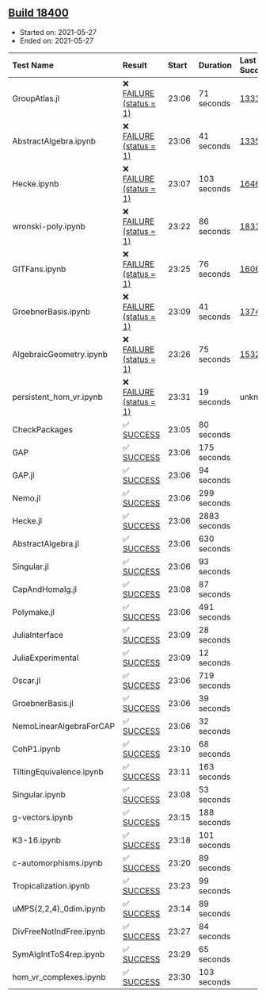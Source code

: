 ## [Build 18400](https://oscarci.mathematik.uni-kl.de/job/oscar/18400/)

* Started on: 2021-05-27
* Ended on: 2021-05-27

| Test Name    | Result | Start | Duration | Last Success | First Failure |
|:-------------|:-------|:------|:---------|:-------------|:--------------|
| GroupAtlas.jl | ❌ [FAILURE (status = 1)](https://oscarci.mathematik.uni-kl.de/job/oscar/18400/artifact/logs/build-18400/GroupAtlas.jl.log) | 23:06 | 71 seconds | [13311](https://oscarci.mathematik.uni-kl.de/job/oscar/13311/) | [13312](https://oscarci.mathematik.uni-kl.de/job/oscar/13312/) |
| AbstractAlgebra.ipynb | ❌ [FAILURE (status = 1)](https://oscarci.mathematik.uni-kl.de/job/oscar/18400/artifact/logs/build-18400/AbstractAlgebra.ipynb.log) | 23:06 | 41 seconds | [13355](https://oscarci.mathematik.uni-kl.de/job/oscar/13355/) | [13356](https://oscarci.mathematik.uni-kl.de/job/oscar/13356/) |
| Hecke.ipynb | ❌ [FAILURE (status = 1)](https://oscarci.mathematik.uni-kl.de/job/oscar/18400/artifact/logs/build-18400/Hecke.ipynb.log) | 23:07 | 103 seconds | [16463](https://oscarci.mathematik.uni-kl.de/job/oscar/16463/) | [16464](https://oscarci.mathematik.uni-kl.de/job/oscar/16464/) |
| wronski-poly.ipynb | ❌ [FAILURE (status = 1)](https://oscarci.mathematik.uni-kl.de/job/oscar/18400/artifact/logs/build-18400/wronski-poly.ipynb.log) | 23:22 | 86 seconds | [18314](https://oscarci.mathematik.uni-kl.de/job/oscar/18314/) | [18315](https://oscarci.mathematik.uni-kl.de/job/oscar/18315/) |
| GITFans.ipynb | ❌ [FAILURE (status = 1)](https://oscarci.mathematik.uni-kl.de/job/oscar/18400/artifact/logs/build-18400/GITFans.ipynb.log) | 23:25 | 76 seconds | [16068](https://oscarci.mathematik.uni-kl.de/job/oscar/16068/) | [16069](https://oscarci.mathematik.uni-kl.de/job/oscar/16069/) |
| GroebnerBasis.ipynb | ❌ [FAILURE (status = 1)](https://oscarci.mathematik.uni-kl.de/job/oscar/18400/artifact/logs/build-18400/GroebnerBasis.ipynb.log) | 23:09 | 41 seconds | [13748](https://oscarci.mathematik.uni-kl.de/job/oscar/13748/) | [13749](https://oscarci.mathematik.uni-kl.de/job/oscar/13749/) |
| AlgebraicGeometry.ipynb | ❌ [FAILURE (status = 1)](https://oscarci.mathematik.uni-kl.de/job/oscar/18400/artifact/logs/build-18400/AlgebraicGeometry.ipynb.log) | 23:26 | 75 seconds | [15322](https://oscarci.mathematik.uni-kl.de/job/oscar/15322/) | [15323](https://oscarci.mathematik.uni-kl.de/job/oscar/15323/) |
| persistent_hom_vr.ipynb | ❌ [FAILURE (status = 1)](https://oscarci.mathematik.uni-kl.de/job/oscar/18400/artifact/logs/build-18400/persistent_hom_vr.ipynb.log) | 23:31 | 19 seconds | unknown | unknown |
| CheckPackages | ✅ [SUCCESS](https://oscarci.mathematik.uni-kl.de/job/oscar/18400/artifact/logs/build-18400/CheckPackages.log) | 23:05 | 80 seconds |  |  |
| GAP | ✅ [SUCCESS](https://oscarci.mathematik.uni-kl.de/job/oscar/18400/artifact/logs/build-18400/GAP.log) | 23:06 | 175 seconds |  |  |
| GAP.jl | ✅ [SUCCESS](https://oscarci.mathematik.uni-kl.de/job/oscar/18400/artifact/logs/build-18400/GAP.jl.log) | 23:06 | 94 seconds |  |  |
| Nemo.jl | ✅ [SUCCESS](https://oscarci.mathematik.uni-kl.de/job/oscar/18400/artifact/logs/build-18400/Nemo.jl.log) | 23:06 | 299 seconds |  |  |
| Hecke.jl | ✅ [SUCCESS](https://oscarci.mathematik.uni-kl.de/job/oscar/18400/artifact/logs/build-18400/Hecke.jl.log) | 23:06 | 2883 seconds |  |  |
| AbstractAlgebra.jl | ✅ [SUCCESS](https://oscarci.mathematik.uni-kl.de/job/oscar/18400/artifact/logs/build-18400/AbstractAlgebra.jl.log) | 23:06 | 630 seconds |  |  |
| Singular.jl | ✅ [SUCCESS](https://oscarci.mathematik.uni-kl.de/job/oscar/18400/artifact/logs/build-18400/Singular.jl.log) | 23:06 | 93 seconds |  |  |
| CapAndHomalg.jl | ✅ [SUCCESS](https://oscarci.mathematik.uni-kl.de/job/oscar/18400/artifact/logs/build-18400/CapAndHomalg.jl.log) | 23:08 | 87 seconds |  |  |
| Polymake.jl | ✅ [SUCCESS](https://oscarci.mathematik.uni-kl.de/job/oscar/18400/artifact/logs/build-18400/Polymake.jl.log) | 23:06 | 491 seconds |  |  |
| JuliaInterface | ✅ [SUCCESS](https://oscarci.mathematik.uni-kl.de/job/oscar/18400/artifact/logs/build-18400/JuliaInterface.log) | 23:09 | 28 seconds |  |  |
| JuliaExperimental | ✅ [SUCCESS](https://oscarci.mathematik.uni-kl.de/job/oscar/18400/artifact/logs/build-18400/JuliaExperimental.log) | 23:09 | 12 seconds |  |  |
| Oscar.jl | ✅ [SUCCESS](https://oscarci.mathematik.uni-kl.de/job/oscar/18400/artifact/logs/build-18400/Oscar.jl.log) | 23:06 | 719 seconds |  |  |
| GroebnerBasis.jl | ✅ [SUCCESS](https://oscarci.mathematik.uni-kl.de/job/oscar/18400/artifact/logs/build-18400/GroebnerBasis.jl.log) | 23:06 | 39 seconds |  |  |
| NemoLinearAlgebraForCAP | ✅ [SUCCESS](https://oscarci.mathematik.uni-kl.de/job/oscar/18400/artifact/logs/build-18400/NemoLinearAlgebraForCAP.log) | 23:06 | 32 seconds |  |  |
| CohP1.ipynb | ✅ [SUCCESS](https://oscarci.mathematik.uni-kl.de/job/oscar/18400/artifact/logs/build-18400/CohP1.ipynb.log) | 23:10 | 68 seconds |  |  |
| TiltingEquivalence.ipynb | ✅ [SUCCESS](https://oscarci.mathematik.uni-kl.de/job/oscar/18400/artifact/logs/build-18400/TiltingEquivalence.ipynb.log) | 23:11 | 163 seconds |  |  |
| Singular.ipynb | ✅ [SUCCESS](https://oscarci.mathematik.uni-kl.de/job/oscar/18400/artifact/logs/build-18400/Singular.ipynb.log) | 23:08 | 53 seconds |  |  |
| g-vectors.ipynb | ✅ [SUCCESS](https://oscarci.mathematik.uni-kl.de/job/oscar/18400/artifact/logs/build-18400/g-vectors.ipynb.log) | 23:15 | 188 seconds |  |  |
| K3-16.ipynb | ✅ [SUCCESS](https://oscarci.mathematik.uni-kl.de/job/oscar/18400/artifact/logs/build-18400/K3-16.ipynb.log) | 23:18 | 101 seconds |  |  |
| c-automorphisms.ipynb | ✅ [SUCCESS](https://oscarci.mathematik.uni-kl.de/job/oscar/18400/artifact/logs/build-18400/c-automorphisms.ipynb.log) | 23:20 | 89 seconds |  |  |
| Tropicalization.ipynb | ✅ [SUCCESS](https://oscarci.mathematik.uni-kl.de/job/oscar/18400/artifact/logs/build-18400/Tropicalization.ipynb.log) | 23:23 | 99 seconds |  |  |
| uMPS(2,2,4)_0dim.ipynb | ✅ [SUCCESS](https://oscarci.mathematik.uni-kl.de/job/oscar/18400/artifact/logs/build-18400/uMPS-2-2-4-_0dim.ipynb.log) | 23:14 | 89 seconds |  |  |
| DivFreeNotIndFree.ipynb | ✅ [SUCCESS](https://oscarci.mathematik.uni-kl.de/job/oscar/18400/artifact/logs/build-18400/DivFreeNotIndFree.ipynb.log) | 23:27 | 84 seconds |  |  |
| SymAlgIntToS4rep.ipynb | ✅ [SUCCESS](https://oscarci.mathematik.uni-kl.de/job/oscar/18400/artifact/logs/build-18400/SymAlgIntToS4rep.ipynb.log) | 23:29 | 65 seconds |  |  |
| hom_vr_complexes.ipynb | ✅ [SUCCESS](https://oscarci.mathematik.uni-kl.de/job/oscar/18400/artifact/logs/build-18400/hom_vr_complexes.ipynb.log) | 23:30 | 103 seconds |  |  |
